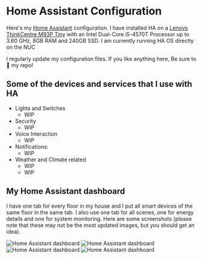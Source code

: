 # Home Assistant Configuration

Here's my [Home Assistant](https://home-assistant.io/) configuration. I have installed HA on a [Lenovo ThinkCentre M93P Tiny](https://amzn.to/3bCllLi/) with an Intel Dual-Core i5-4570T Processor up to 3.60 GHz, 8GB RAM and 240GB SSD. I am currently running HA OS directly on the NUC

I regularly update my configuration files. If you like anything here, Be sure to :star2: my repo!

## Some of the devices and services that I use with HA

* Lights and Switches
  * WIP
* Security
  * WIP
* Voice Interaction
  * WIP
* Notifications:
  * WIP
* Weather and Climate related
  * WIP
  * WIP

## My Home Assistant dashboard

I have one tab for every floor in my house and I put all smart devices of the same floor in the same tab.
I also use one tab for all scenes, one for energy details and one for system monitoring.
Here are some screenshots (please note that these may not be the most updated images, but you should get an idea).

<img src="https://github.com/isbkch/homeassistant-config/blob/master/repo_documents/ha_ss_1.png" alt="Home Assistant dashboard" />

<img src="https://github.com/isbkch/homeassistant-config/blob/master/repo_documents/ha_ss_2.png" alt="Home Assistant dashboard" />

<img src="https://github.com/isbkch/homeassistant-config/blob/master/repo_documents/ha_ss_3.png" alt="Home Assistant dashboard" />

<img src="https://github.com/isbkch/homeassistant-config/blob/master/repo_documents/ha_ss_4.png" alt="Home Assistant dashboard" />